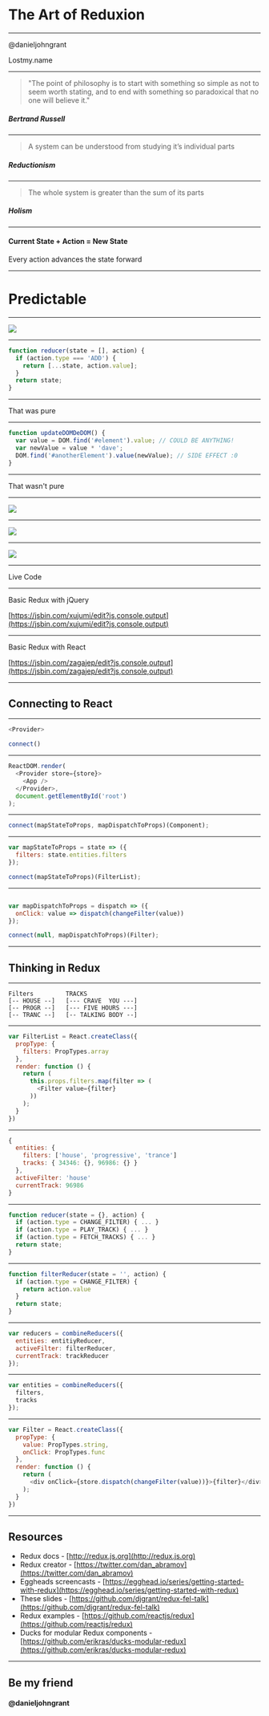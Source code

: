 # The Art of Reduxion

---

@danieljohngrant

Lostmy.name

---

> "The point of philosophy is to start with something so simple as not to seem worth stating, and to end with something so paradoxical that no one will believe it."

##### Bertrand Russell

---

> A system can be understood from studying it’s individual parts

##### Reductionism

---

> The whole system is greater than the sum of its parts

##### Holism

---

#### Current State + Action = New State

Every action advances the state forward

---

# Predictable

---

<image src="http://danielgrant.co/redux-fel-talk/images/pure-calc-4x2.png" />

---

```js
function reducer(state = [], action) {
  if (action.type === 'ADD') {
    return [...state, action.value];
  }
  return state;
}
```

---

That was pure

---

```js
function updateDOMDeDOM() {
  var value = DOM.find('#element').value; // COULD BE ANYTHING!
  var newValue = value * 'dave';
  DOM.find('#anotherElement').value(newValue); // SIDE EFFECT :0
}
```

---

That wasn't pure

---

<image src="http://danielgrant.co/redux-fel-talk/images/jquery-architecture-hand-color.jpg" />

---

<image src="http://danielgrant.co/redux-fel-talk/images/redux-architecture-hand-color.jpg" />

---

<image src="http://danielgrant.co/redux-fel-talk/images/redux-architecture.jpg" />

---

Live Code

---

Basic Redux with jQuery

[https://jsbin.com/xujumi/edit?js,console,output](https://jsbin.com/xujumi/edit?js,console,output)

---

Basic Redux with React

[https://jsbin.com/zagajep/edit?js,console,output](https://jsbin.com/zagajep/edit?js,console,output)

---

## Connecting to React

---

```js
<Provider>

connect()
````

---

```js
ReactDOM.render(
  <Provider store={store}>
    <App />
  </Provider>,
  document.getElementById('root')
);
```

---

```js
connect(mapStateToProps, mapDispatchToProps)(Component);
````

---

```js
var mapStateToProps = state => ({
  filters: state.entities.filters
});

connect(mapStateToProps)(FilterList);
```

---

```js

var mapDispatchToProps = dispatch => ({
  onClick: value => dispatch(changeFilter(value))
});

connect(null, mapDispatchToProps)(Filter);
```

---

## Thinking in Redux

---

```
Filters         TRACKS
[-- HOUSE --]   [--- CRAVE  YOU ---]
[-- PROGR --]   [--- FIVE HOURS ---]
[-- TRANC --]   [-- TALKING BODY --]
```

---

```js
var FilterList = React.createClass({
  propType: {
    filters: PropTypes.array
  },
  render: function () {
    return (
      this.props.filters.map(filter => (
        <Filter value={filter}
      ))
    );
  }
})
```

---

```js
{
  entities: {
    filters: ['house', 'progressive', 'trance']
    tracks: { 34346: {}, 96986: {} }
  },
  activeFilter: 'house'
  currentTrack: 96986
}
```

---

```js
function reducer(state = {}, action) {
  if (action.type = CHANGE_FILTER) { ... }
  if (action.type = PLAY_TRACK) { ... }
  if (action.type = FETCH_TRACKS) { ... }
  return state;
}
```

---

```js
function filterReducer(state = '', action) {
  if (action.type = CHANGE_FILTER) {
    return action.value
  }
  return state;
}
```

---

```js
var reducers = combineReducers({
  entities: entitiyReducer,
  activeFilter: filterReducer,
  currentTrack: trackReducer
});
```

---

```js
var entities = combineReducers({
  filters,
  tracks
});
```

---

```js
var Filter = React.createClass({
  propType: {
    value: PropTypes.string,
    onClick: PropTypes.func
  },
  render: function () {
    return (
      <div onClick={store.dispatch(changeFilter(value))}>{filter}</div>
    );
  }
})
```

---


## Resources

- Redux docs - [http://redux.js.org](http://redux.js.org)
- Redux creator - [https://twitter.com/dan_abramov](https://twitter.com/dan_abramov)
- Eggheads screencasts - [https://egghead.io/series/getting-started-with-redux](https://egghead.io/series/getting-started-with-redux)
- These slides - [https://github.com/djgrant/redux-fel-talk](https://github.com/djgrant/redux-fel-talk)
- Redux examples - [https://github.com/reactjs/redux](https://github.com/reactjs/redux)
- Ducks for modular Redux components - [https://github.com/erikras/ducks-modular-redux](https://github.com/erikras/ducks-modular-redux)

---

## Be my friend
#### @danieljohngrant
